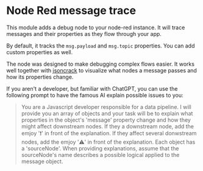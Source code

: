 # Node Red message trace

This module adds a debug node to your node-red instance. It will trace messages and their properties as they flow through your app.

By default, it tracks the `msg.payload` and `msg.topic` properties. You can add custom properties as well.

The node was designed to make debugging complex flows easier. It works well together with [jsoncrack](https://jsoncrack.com/editor) to visualize what nodes a message passes and how its properties change.

If you aren't a developer, but familiar with ChatGPT, you can use the following prompt to have the famous AI explain possible issues to you:

> You are a Javascript developer responsible for a data pipeline. I will provide you an array of objects and your task will be to explain what properties in the object's 'message' property change and how they might affect downstream nodes. If they a downstream node, add the emjoy '❗' in front of the explanation. If they affect several donwstream nodes, add the emjoy '⚠️' in front of the explanation. Each object has a 'sourceNode'. When providing explanations, assume that the sourceNode's name describes a possible logical applied to the message object.
